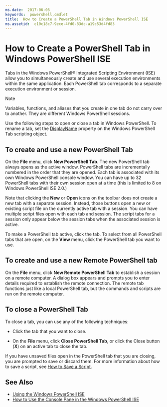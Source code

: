 ```yaml
---
ms.date:  2017-06-05
keywords:  powershell,cmdlet
title:  How to Create a PowerShell Tab in Windows PowerShell ISE
ms.assetid:  c10c18c7-9ece-4fd0-83dc-a19c53d4fd83
---
```


# How to Create a PowerShell Tab in Windows PowerShell ISE
Tabs in the Windows PowerShell® Integrated Scripting Environment (ISE) allow you to simultaneously create and use several execution environments within the same application. Each PowerShell tab corresponds to a separate execution environment or session.

> [!NOTE]
> Variables, functions, and aliases that you create in one tab do not carry over to another. They are different Windows PowerShell sessions.

Use the following steps to open or close a tab in Windows PowerShell. To rename a tab, set the [DisplayName]() property on the Windows PowerShell Tab scripting object.

## To create and use a new PowerShell Tab
On the **File** menu, click **New PowerShell Tab**. The new PowerShell tab always opens as the active window. PowerShell tabs are incrementally numbered in the order that they are opened. Each tab is associated with its own Windows PowerShell console window. You can have up to 32 PowerShell tabs with their own session open at a time (this is limited to 8 on Windows PowerShell ISE 2.0.)

Note that clicking the **New** or **Open** icons on the toolbar does not create a new tab with a separate session.  Instead, those buttons open a new or existing script file on the currently active tab with a session. You can have multiple script files open with each tab and session. The script tabs for a session only appear below the session tabs when the associated session is active.

To make a PowerShell tab active, click the tab. To select from all PowerShell tabs that are open, on the **View** menu, click the PowerShell tab you want to use.

## To create and use a new Remote PowerShell tab
On the **File** menu, click **New Remote PowerShell Tab** to establish a session on a remote computer. A dialog box appears and prompts you to enter details required to establish the remote connection. The remote tab functions just like a local PowerShell tab, but the commands and scripts are run on the remote computer.

## To close a PowerShell Tab
To close a tab, you can use any of the following techniques:

-   Click the tab that you want to close.

-   On the **File** menu, click **Close PowerShell Tab**, or click  the Close button  (**X**) on an active tab to close the tab.

If you have unsaved files open in the PowerShell tab that you are closing, you are prompted to save or discard them. For more information about how to save a script, see [How to Save a Script](https://technet.microsoft.com/library/162f594d-efd3-4234-9960-45e56e6eadc8).

## See Also
- [Using the Windows PowerShell ISE](Using-the-Windows-PowerShell-ISE.md)
- [How to Use the Console Pane in the Windows PowerShell ISE](How-to-Use-the-Console-Pane-in-the-Windows-PowerShell-ISE.md)

